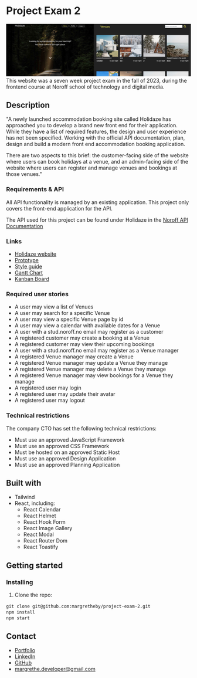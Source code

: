 # Project Exam 2
<img src="https://github.com/margretheby/project-exam-2/blob/main/holidaze.jpg?raw=true" alt="Screenshot of the Holidaze website on desktop">
This website was a seven week project exam in the fall of 2023, during the frontend course at Noroff school of technology and digital media.

## Description
"A newly launched accommodation booking site called Holidaze has approached you to develop a brand new front end for their application. While they have a list of required features, the design and user experience has not been specified. Working with the official API documentation, plan, design and build a modern front end accommodation booking application.

There are two aspects to this brief: the customer-facing side of the website where users can book holidays at a venue, and an admin-facing side of the website where users can register and manage venues and bookings at those venues."

### Requirements & API
All API functionality is managed by an existing application. This project only covers the front-end application for the API.

The API used for this project can be found under Holidaze in the <a href="https://docs.noroff.dev/" target="_blank">Noroff API Documentation</a>


### Links
- <a href="https://mby-holidaze.netlify.app" target="_blank">Holidaze website</a>
- <a href="https://xd.adobe.com/view/0435d53a-55c3-47c4-888b-53f070ccb298-5166/?fullscreen" target="_blank">Prototype</a>
- <a href="https://xd.adobe.com/view/79bd75f9-fe35-4567-b6c9-80e2d22e4e1d-2cee/?fullscreen" target="_blank">Style guide</a>
- <a href="https://github.com/users/margretheby/projects/3/views/1" target="_blank">Gantt Chart</a>
- <a href="https://github.com/users/margretheby/projects/3/views/2" target="_blank">Kanban Board</a>

### Required user stories
- A user may view a list of Venues
- A user may search for a specific Venue
- A user may view a specific Venue page by id
- A user may view a calendar with available dates for a Venue
- A user with a stud.noroff.no email may register as a customer
- A registered customer may create a booking at a Venue
- A registered customer may view their upcoming bookings
- A user with a stud.noroff.no email may register as a Venue manager
- A registered Venue manager may create a Venue
- A registered Venue manager may update a Venue they manage
- A registered Venue manager may delete a Venue they manage
- A registered Venue manager may view bookings for a Venue they manage
- A registered user may login
- A registered user may update their avatar
- A registered user may logout

### Technical restrictions
The company CTO has set the following technical restrictions:
- Must use an approved JavaScript Framework
- Must use an approved CSS Framework
- Must be hosted on an approved Static Host
- Must use an approved Design Application
- Must use an approved Planning Application

## Built with
- Tailwind
- React, including:  
    - React Calendar
    - React Helmet
    - React Hook Form
    - React Image Gallery
    - React Modal
    - React Router Dom
    - React Toastify

## Getting started
### Installing
1. Clone the repo:

``` 
git clone git@github.com:margretheby/project-exam-2.git
npm install
npm start
```

## Contact
- <a href="https://mby-portfolio.netlify.app" target="_blank">Portfolio</a>
- <a href="https://www.linkedin.com/in/margrethe-by-6abb98226/" target="_blank">LinkedIn</a>
- <a href="https://github.com/margretheby" target="_blank">GitHub</a>
- <a href="mailto:margrethe.developer@gmail.com">margrethe.developer@gmail.com</a>
